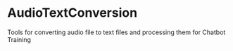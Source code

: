 # AudioTextConversion
Tools for converting audio file to text files and processing them for Chatbot Training
